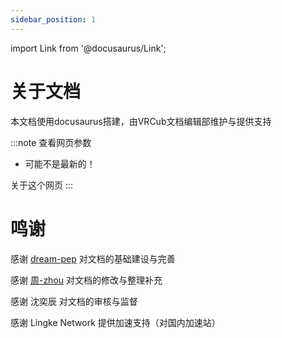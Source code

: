 ```yaml
---
sidebar_position: 1
---
```


import Link from '@docusaurus/Link';

# 关于文档

本文档使用docusaurus搭建，由VRCub文档编辑部维护与提供支持

:::note 查看网页参数
- 可能不是最新的！
<Link className="button button--secondary button--lg" to="/about" style={{ height: 47, marginBottom: 20}}>
    关于这个网页
</Link>
:::

# 鸣谢

感谢 [dream-pep](https://github.com/dream-pep) 对文档的基础建设与完善

感谢 [周-zhou](https://github.com/WCNMSSB) 对文档的修改与整理补充

感谢 沈奕辰 对文档的审核与监督

感谢 Lingke Network 提供加速支持（对国内加速站）
